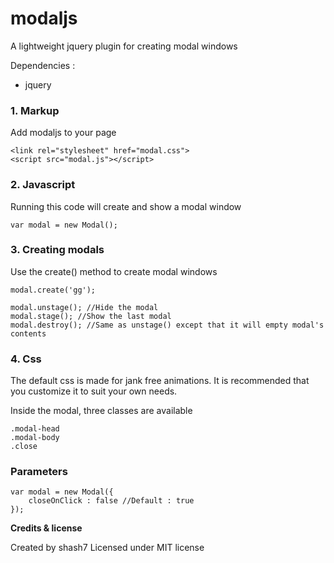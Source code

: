 modaljs
=======

A lightweight jquery plugin for creating modal windows

Dependencies :
* jquery


### 1. Markup
Add modaljs to your page

	<link rel="stylesheet" href="modal.css">
	<script src="modal.js"></script>

### 2. Javascript
Running this code will create and show a modal window

	var modal = new Modal();

### 3. Creating modals
Use the create() method to create modal windows

	modal.create('gg');

	modal.unstage(); //Hide the modal
	modal.stage(); //Show the last modal
	modal.destroy(); //Same as unstage() except that it will empty modal's contents

### 4. Css
The default css is made for jank free animations. It is recommended that you customize it to suit your
own needs.

Inside the modal, three classes are available

	.modal-head 
	.modal-body
	.close

### Parameters

	var modal = new Modal({
		closeOnClick : false //Default : true
	});


**Credits & license**

Created by shash7
Licensed under MIT license
